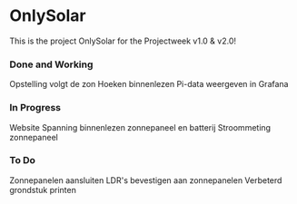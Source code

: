 # OnlySolar
This is the project OnlySolar for the Projectweek v1.0 &amp; v2.0!

### Done and Working

Opstelling volgt de zon
Hoeken binnenlezen
Pi-data weergeven in Grafana

### In Progress

Website
Spanning binnenlezen zonnepaneel en batterij
Stroommeting zonnepaneel

### To Do

Zonnepanelen aansluiten
LDR's bevestigen aan zonnepanelen
Verbeterd grondstuk printen
